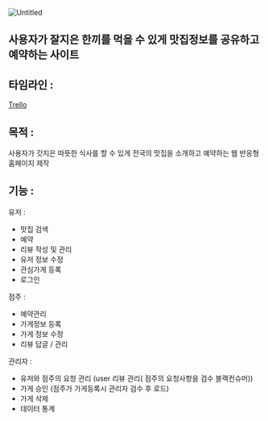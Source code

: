 ![Untitled](https://s3-us-west-2.amazonaws.com/secure.notion-static.com/5d0aafdd-bab2-49da-853f-7c9dcb09bae5/Untitled.png)

<h2>사용자가 잘지은 한끼를 먹을 수 있게 맛집정보를 공유하고 예약하는 사이트</h2>

## 타임라인 :

[Trello](https://trello.com/b/o3e9VVuB/soulfood)

## 목적 :

사용자가 갓지은 따뜻한 식사를 할 수 있게 전국의 맛집을 소개하고 예약하는 웹 반응형 홈페이지 제작

## 기능 :

유저 : 

- 맛집 검색
- 예약
- 리뷰 작성 및 관리
- 유저 정보 수정
- 관심가게 등록
- 로그인

점주 : 

- 예약관리
- 가게정보 등록
- 가게 정보 수정
- 리뷰 답글 / 관리

관리자 :

- 유저와 점주의 요청 관리 (user 리뷰 관리( 점주의 요청사항을 검수 블랙컨슈머))
- 가게 승인 (점주가 가게등록시 관리자 검수 후 로드)
- 가게 삭제
- 데이터 통계
